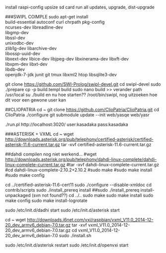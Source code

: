 install raspi-config
upsize sd card
run all updates, upgrade, dist-upgrade


###SWIPL COIMPLE
sudo apt-get install \
        build-essential autoconf curl chrpath pkg-config \
        ncurses-dev libreadline-dev \
        libgmp-dev \
        libssl-dev \
        unixodbc-dev \
        zlib1g-dev libarchive-dev \
        libossp-uuid-dev \
        libxext-dev libice-dev libjpeg-dev libxinerama-dev libxft-dev \
        libxpm-dev libxt-dev \
        libdb-dev \
        openjdk-7-jdk junit git tmux libxml2 htop libsqlite3-dev

git clone https://github.com/SWI-Prolog/swipl-devel.git
cd swipl-devel
sudo ./prepare
cp -p build.templ build
sudo nano build >> verander path /usr/local
su
./build
en nu hoe starten?? /root/bin/swipl, nog uitzoeken hoe dit voor een gewone user kan


##CLIOPATRIA
cd ~
git clone https://github.com/ClioPatria/ClioPatria.git
cd ClioPatria
./configure
git submodule update --init web/yasqe web/yasr

./run.pl
http://localhost:3020/
user:kasadaka pass:kasadaka

###ASTERISK + VXML
cd ~
wget http://downloads.asterisk.org/pub/telephony/certified-asterisk/certified-asterisk-11.6-current.tar.gz
tar -xvf certified-asterisk-11.6-current.tar.gz

##dahdi compilen nog niet werkend...
#wget http://downloads.asterisk.org/pub/telephony/dahdi-linux-complete/dahdi-linux-complete-current.tar.gz
#tar -xvf dahdi-linux-complete-current.tar.gz
#cd  dahdi-linux-complete-2.10.2+2.10.2
#sudo make
#sudo make install
#sudo make config

cd ../certified-asterisk-11.6-cert11
sudo  ./configure --disable-xmldoc
cd contrib/scripts
sudo ./install_prereq install
##sudo ./install_prereq install-unpackaged (svn not found??)
cd ../..
sudo make
sudo make install
sudo make config
sudo make install-logrotate

sudo /etc/init.d/dadhi start
sudo /etc/init.d/asterisk start

cd ~
wget http://downloads.i6net.com/vxi/raspbian/vxml_V11.0_2014-12-20_dev_armv6_debian-7.0.tar.gz
tar -xvf vxml_V11.0_2014-12-20_dev_armv6_debian-7.0.tar.gz
cd vxml_V11.0_2014-12-20_dev_armv6_debian-7.0
sudo ./install.sh

sudo /etc/init.d/asterisk restart
sudo /etc/init.d/openvxi start

